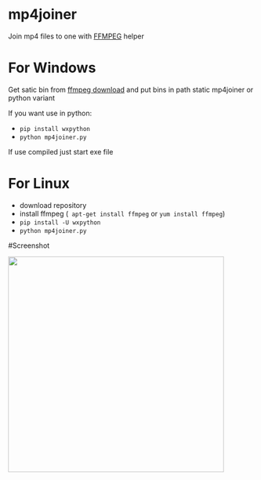 # mp4joiner
Join mp4 files to one with <a href="https://ffmpeg.org/">FFMPEG</a> helper

# For Windows
Get satic bin from <a href="https://ffmpeg.org/download.html">ffmpeg download</a> and put bins in path static mp4joiner or python variant

If you want use in python:
- ```pip install wxpython```
- ```python mp4joiner.py```

If use compiled just start exe file

# For Linux

- download repository
- install ffmpeg (``` apt-get install ffmpeg``` or ```yum install ffmpeg```)
- ```pip install -U wxpython```
- ```python mp4joiner.py```

#Screenshot

<img src="https://pp.userapi.com/c847218/v847218128/8fa0/z7pTVd1zBg8.jpg" width="440" alt="">
